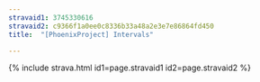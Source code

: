 ```yaml
---
stravaid1: 3745330616
stravaid2: c9366f1a0ee0c8336b33a48a2e3e7e86864fd450
title:  "[PhoenixProject] Intervals"

---
```


{% include strava.html id1=page.stravaid1 id2=page.stravaid2 %}